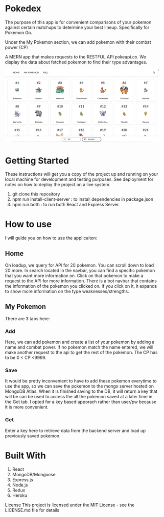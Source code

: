 # Pokedex
The purpose of this app is for convenient comparisons of your pokemon against certain matchups to determine your best lineup. Specifically for Pokemon Go.

Under the My Pokemon section, we can add pokemon with their combat power (CP)

A MERN app that makes requests to the RESTFUL API pokeapi.co. We display the data about fetched pokemon to find their type advantages.

![](pokemonGif.gif)

# Getting Started
These instructions will get you a copy of the project up and running on your local machine for development and testing purposes. See deployment for notes on how to deploy the project on a live system.

1. git clone this repository
2. npm run install-client-server : to install dependencies in package.json
3. npm run both : to run both React and Express Server.

# How to use

I will guide you on how to use the applicaiton:

## Home
On loadup, we query for API for 20 pokemon. You can scroll down to load 20 more. In search located in the navbar, you can find a specific pokemon that you want more information on. Click on that pokemon to make a request to the API for more information. There is a bot navbar that contains the information of the pokemon you clicked on. If you click on it, it expands to show more information on the type weaknesses/strengths.

## My Pokemon
There are 3 tabs here:
### Add
Here, we can add pokemon and create a list of your pokemon by adding a name and combat power. If no pokemon match the name entered, we will make another request to the api to get the rest of the pokemon.
The CP has to be 0 < CP <9999.
### Save
It would be pretty inconvenient to have to add these pokemon everytime to use the app, so we can save the pokemon to the mongo server hosted on MongoDB Atlas. When it is finished saving to the DB, it will return a key that will be can be used to access the all the pokemon saved at a later time in the Get tab. I opted for a key based apporach rather than user/pw because it is more convenient.
### Get
Enter a key here to retrieve data from the backend server and load up previously saved pokemon.

# Built With
1. React
2. MongoDB/Mongoose
3. Express.js
4. Node.js
5. Redux
6. Heroku

License
This project is licensed under the MIT License - see the LICENSE.md file for details
